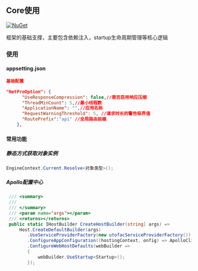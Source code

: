 
## Core使用
 [![NuGet](https://img.shields.io/nuget/v/NetPro.Core.svg)](https://nuget.org/packages/NetPro.Core)

框架的基础支撑，主要包含依赖注入，startup生命周期管理等核心逻辑

### 使用

#### appsetting.json 

```json
基础配置

"NetProOption": {     
      "UseResponseCompression": false,//是否启用响应压缩
      "ThreadMinCount": 5,//最小线程数
      "ApplicationName": "",//应用名称
      "RequestWarningThreshold": 5, //请求时长的警告临界值
      "RoutePrefix":"api" //全局路由前缀
	},

```

#### 常用功能

##### 静态方式获取对象实例

``` csharp
EngineContext.Current.Resolve<对象类型>();
```

##### Apollo配置中心

```csharp
 /// <summary>
 /// 
 /// </summary>
 /// <param name="args"></param>
 /// <returns></returns>
 public static IHostBuilder CreateHostBuilder(string] args) =>
     Host.CreateDefaultBuilder(args)
        .UseServiceProviderFactory(new utofacServiceProviderFactory())
        .ConfigureAppConfiguration((hostingContext, onfig) => ApolloClientHelper.ApolloConfighostingContext, config, args))
        .ConfigureWebHostDefaults(webBuilder =>
        {
            webBuilder.UseStartup<Startup>();
        });
```